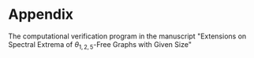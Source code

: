 # Appendix
The computational verification program in the manuscript "Extensions on Spectral Extrema of $\theta_{1,2,5}$-Free Graphs with Given Size"
